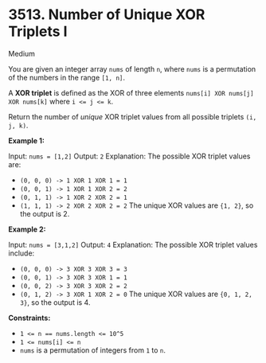 # 3513. Number of Unique XOR Triplets I

Medium

You are given an integer array `nums` of length `n`, where `nums` is a permutation of the numbers in the range `[1, n]`.

A **XOR triplet** is defined as the XOR of three elements `nums[i] XOR nums[j] XOR nums[k]` where `i <= j <= k`.

Return the number of *unique* XOR triplet values from all possible triplets `(i, j, k)`.

**Example 1:**

Input: `nums = [1,2]`
Output: `2`
Explanation:
The possible XOR triplet values are:
*   `(0, 0, 0) -> 1 XOR 1 XOR 1 = 1`
*   `(0, 0, 1) -> 1 XOR 1 XOR 2 = 2`
*   `(0, 1, 1) -> 1 XOR 2 XOR 2 = 1`
*   `(1, 1, 1) -> 2 XOR 2 XOR 2 = 2`
The unique XOR values are `{1, 2}`, so the output is 2.

**Example 2:**

Input: `nums = [3,1,2]`
Output: `4`
Explanation:
The possible XOR triplet values include:
*   `(0, 0, 0) -> 3 XOR 3 XOR 3 = 3`
*   `(0, 0, 1) -> 3 XOR 3 XOR 1 = 1`
*   `(0, 0, 2) -> 3 XOR 3 XOR 2 = 2`
*   `(0, 1, 2) -> 3 XOR 1 XOR 2 = 0`
The unique XOR values are `{0, 1, 2, 3}`, so the output is 4.

**Constraints:**

*   `1 <= n == nums.length <= 10^5`
*   `1 <= nums[i] <= n`
*   `nums` is a permutation of integers from `1` to `n`. 